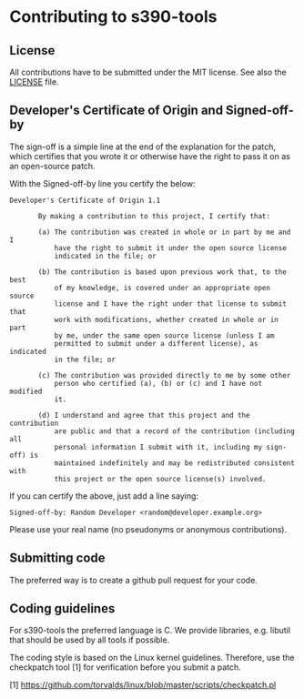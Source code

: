 Contributing to s390-tools
==========================

License
-------
All contributions have to be submitted under the MIT license. See also
the [LICENSE](LICENSE) file.

Developer's Certificate of Origin and Signed-off-by
---------------------------------------------------
The sign-off is a simple line at the end of the explanation for the patch,
which certifies that you wrote it or otherwise have the right to pass it on as
an open-source patch.

With the Signed-off-by line you certify the below:

```
Developer's Certificate of Origin 1.1

       By making a contribution to this project, I certify that:

       (a) The contribution was created in whole or in part by me and I
           have the right to submit it under the open source license
           indicated in the file; or

       (b) The contribution is based upon previous work that, to the best
           of my knowledge, is covered under an appropriate open source
           license and I have the right under that license to submit that
           work with modifications, whether created in whole or in part
           by me, under the same open source license (unless I am
           permitted to submit under a different license), as indicated
           in the file; or

       (c) The contribution was provided directly to me by some other
           person who certified (a), (b) or (c) and I have not modified
           it.

       (d) I understand and agree that this project and the contribution
           are public and that a record of the contribution (including all
           personal information I submit with it, including my sign-off) is
           maintained indefinitely and may be redistributed consistent with
           this project or the open source license(s) involved.
```

If you can certify the above, just add a line saying:

```
Signed-off-by: Random Developer <random@developer.example.org>
```

Please use your real name (no pseudonyms or anonymous contributions).

Submitting code
---------------
The preferred way is to create a github pull request for your code.

Coding guidelines
-----------------
For s390-tools the preferred language is C. We provide libraries, e.g. libutil
that should be used by all tools if possible.

The coding style is based on the Linux kernel guidelines. Therefore, use
the checkpatch tool [1] for verification before you submit a patch.

[1] https://github.com/torvalds/linux/blob/master/scripts/checkpatch.pl

